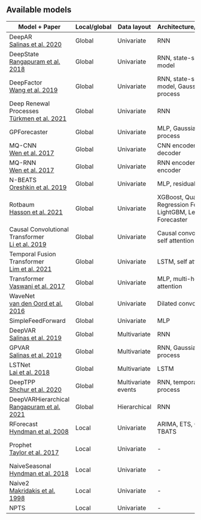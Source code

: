 ## Available models

Model + Paper                                                | Local/global | Data layout              | Architecture/method | Implementation
-------------------------------------------------------------|--------------|--------------------------|---------------------|----------------
DeepAR<br>[Salinas et al. 2020][Salinas2020]                 | Global       | Univariate               | RNN | [MXNet][DeepAR_mx], [PyTorch][DeepAR_torch]
DeepState<br>[Rangapuram et al. 2018][Rangapuram2018]        | Global       | Univariate               | RNN, state-space model | [MXNet][DeepState]
DeepFactor<br>[Wang et al. 2019][Wang2019]                   | Global       | Univariate               | RNN, state-space model, Gaussian process | [MXNet][DeepFactor]
Deep Renewal Processes<br>[Türkmen et al. 2021][Turkmen2021] | Global       | Univariate               | RNN | [MXNet][DeepRenewal]
GPForecaster                                                 | Global       | Univariate               | MLP, Gaussian process | [MXNet][GP]
MQ-CNN<br>[Wen et al. 2017][Wen2017]                         | Global       | Univariate               | CNN encoder, MLP decoder | [MXNet][MQDNN]
MQ-RNN<br>[Wen et al. 2017][Wen2017]                         | Global       | Univariate               | RNN encoder, MLP encoder | [MXNet][MQDNN]
N-BEATS<br>[Oreshkin et al. 2019][Oreshkin2019]              | Global       | Univariate               | MLP, residual links | [MXNet][NBeats]
Rotbaum<br>[Hasson et al. 2021][Hasson2021]                  | Global       | Univariate               | XGBoost, Quantile Regression Forests, LightGBM, Level Set Forecaster | [Numpy][Rotbaum]
Causal Convolutional Transformer<br>[Li et al. 2019][Li2019] | Global       | Univariate               | Causal convolution, self attention | [MXNet][SAN]
Temporal Fusion Transformer<br>[Lim et al. 2021][Lim2021]    | Global       | Univariate               | LSTM, self attention | [MXNet][TFT]
Transformer<br>[Vaswani et al. 2017][Vaswani2017]            | Global       | Univariate               | MLP, multi-head attention | [MXNet][Transformer]
WaveNet<br>[van den Oord et al. 2016][vanDenOord2016]        | Global       | Univariate               | Dilated convolution | [MXNet][WaveNet]
SimpleFeedForward                                            | Global       | Univariate               | MLP | [MXNet][SFF_mx], [PyTorch][SFF_torch]
DeepVAR<br>[Salinas et al. 2019][Salinas2019]                | Global       | Multivariate             | RNN | [MXNet][DeepVAR]
GPVAR<br>[Salinas et al. 2019][Salinas2019]                  | Global       | Multivariate             | RNN, Gaussian process | [MXNet][GPVAR]
LSTNet<br>[Lai et al. 2018][Lai2018]                         | Global       | Multivariate             | LSTM | [MXNet][LSTNet]
DeepTPP<br>[Shchur et al. 2020][Shchur2020]                  | Global       | Multivariate events      | RNN, temporal point process | [MXNet][DeepTPP]
DeepVARHierarchical<br>[Rangapuram et al. 2021][Rangapuram2021]                  | Global       | Hierarchical             | RNN | [MXNet][DeepVARHierarchical]
RForecast<br>[Hyndman et al. 2008][Hyndman2008]              | Local        | Univariate               | ARIMA, ETS, Croston, TBATS | [Wrapped R package][RForecast]
Prophet<br>[Taylor et al. 2017][Taylor2017]                  | Local        | Univariate               | - | [Wrapped Python package][Prophet]
NaiveSeasonal<br>[Hyndman et al. 2018][Hyndman2018]          | Local        | Univariate               | - | [Numpy][NaiveSeasonal]
Naive2<br>[Makridakis et al. 1998][Makridakis1998]           | Local        | Univariate               | - | [Numpy][Naive2]
NPTS                                                         | Local        | Univariate               | - | [Numpy][NPTS]

<!-- Links to bibliography -->

[Rangapuram2021]: https://proceedings.mlr.press/v139/rangapuram21a.html
[Salinas2020]: https://doi.org/10.1016/j.ijforecast.2019.07.001
[Rangapuram2018]: https://papers.nips.cc/paper/2018/hash/5cf68969fb67aa6082363a6d4e6468e2-Abstract.html
[Wang2019]: https://proceedings.mlr.press/v97/wang19k.html
[Turkmen2021]: https://journals.plos.org/plosone/article?id=10.1371/journal.pone.0259764
[Wen2017]: https://arxiv.org/abs/1711.11053
[Oreshkin2019]: https://openreview.net/forum?id=r1ecqn4YwB
[Hasson2021]: https://openreview.net/forum?id=VD3TMzyxKK
[Li2019]: https://papers.nips.cc/paper/2019/hash/6775a0635c302542da2c32aa19d86be0-Abstract.html
[Lim2021]: https://doi.org/10.1016/j.ijforecast.2021.03.012
[Vaswani2017]: https://papers.nips.cc/paper/2017/hash/3f5ee243547dee91fbd053c1c4a845aa-Abstract.html
[vanDenOord2016]: https://arxiv.org/abs/1609.03499
[Salinas2019]: https://proceedings.neurips.cc/paper/2019/hash/0b105cf1504c4e241fcc6d519ea962fb-Abstract.html
[Lai2018]: https://doi.org/10.1145/3209978.3210006
[Shchur2020]: https://arxiv.org/pdf/1909.12127
[Hyndman2008]: https://www.jstatsoft.org/article/view/v027i03
[Taylor2017]: https://doi.org/10.1080/00031305.2017.1380080
[Hyndman2018]: https://otexts.com/fpp2/simple-methods.html#seasonal-na%C3%AFve-method
[Makridakis1998]: https://www.wiley.com/en-ie/Forecasting:+Methods+and+Applications,+3rd+Edition-p-9780471532330

<!-- Links to code -->

[DeepAR_mx]: https://github.com/awslabs/gluonts/blob/dev/src/gluonts/mx/model/deepar/_estimator.py
[DeepAR_torch]: https://github.com/awslabs/gluonts/blob/dev/src/gluonts/torch/model/deepar/estimator.py
[DeepState]: https://github.com/awslabs/gluonts/blob/dev/src/gluonts/mx/model/deepstate/_estimator.py
[DeepFactor]: https://github.com/awslabs/gluonts/blob/dev/src/gluonts/mx/model/deep_factor/_estimator.py
[DeepRenewal]: https://github.com/awslabs/gluonts/blob/dev/src/gluonts/mx/model/renewal/_estimator.py
[GP]: https://github.com/awslabs/gluonts/blob/dev/src/gluonts/mx/model/gp_forecaster/_estimator.py
[MQDNN]: https://github.com/awslabs/gluonts/blob/dev/src/gluonts/mx/model/seq2seq/_mq_dnn_estimator.py
[NBeats]: https://github.com/awslabs/gluonts/blob/dev/src/gluonts/mx/model/n_beats/_estimator.py
[Rotbaum]: https://github.com/awslabs/gluonts/blob/dev/src/gluonts/ext/rotbaum/_estimator.py
[SAN]: https://github.com/awslabs/gluonts/blob/dev/src/gluonts/mx/model/san/_estimator.py
[TFT]: https://github.com/awslabs/gluonts/blob/dev/src/gluonts/mx/model/tft/_estimator.py
[Transformer]: https://github.com/awslabs/gluonts/blob/dev/src/gluonts/mx/model/transformer/_estimator.py
[WaveNet]: https://github.com/awslabs/gluonts/blob/dev/src/gluonts/mx/model/wavenet/_estimator.py
[SFF_mx]: https://github.com/awslabs/gluonts/blob/dev/src/gluonts/mx/model/simple_feedforward/_estimator.py
[SFF_torch]: https://github.com/awslabs/gluonts/blob/dev/src/gluonts/torch/model/simple_feedforward/estimator.py
[DeepVAR]: https://github.com/awslabs/gluonts/blob/dev/src/gluonts/mx/model/deepvar/_estimator.py
[DeepVARHierarchical]: https://github.com/awslabs/gluonts/blob/dev/src/gluonts/mx/model/deepvar_hierarchical/_estimator.py
[GPVAR]: https://github.com/awslabs/gluonts/blob/dev/src/gluonts/mx/model/gpvar/_estimator.py
[LSTNet]: https://github.com/awslabs/gluonts/blob/dev/src/gluonts/mx/model/lstnet/_estimator.py
[DeepTPP]: https://github.com/awslabs/gluonts/blob/dev/src/gluonts/mx/model/tpp/deeptpp/_estimator.py
[RForecast]: https://github.com/awslabs/gluonts/blob/dev/src/gluonts/ext/r_forecast/_predictor.py
[Prophet]: https://github.com/awslabs/gluonts/blob/dev/src/gluonts/ext/prophet/_predictor.py
[NaiveSeasonal]: https://github.com/awslabs/gluonts/blob/dev/src/gluonts/model/seasonal_naive/_predictor.py
[Naive2]: https://github.com/awslabs/gluonts/blob/dev/src/gluonts/ext/naive_2/_predictor.py
[NPTS]: https://github.com/awslabs/gluonts/blob/dev/src/gluonts/ext/npts/_predictor.py
